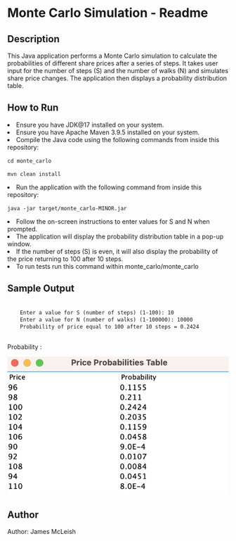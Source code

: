<html>
</head>
    <h1>Monte Carlo Simulation - Readme</h1>
    <h2>Description</h2>
    <p>This Java application performs a Monte Carlo simulation to calculate the probabilities of different share prices after a series of steps. It takes user input for the number of steps (S) and the number of walks (N) and simulates share price changes. The application then displays a probability distribution table.</p>
    <h2>How to Run</h2>
        <li>Ensure you have JDK@17 installed on your system.</li>
        <li>Ensure you have Apache Maven 3.9.5 installed on your system. </li>
        <li>Compile the Java code using the following commands from inside this repository:</li>
        <code><pre>cd monte_carlo</code></pre>
        <pre><code>mvn clean install</code></pre>
        <li>Run the application with the following command from inside this repository:</li>
        <pre><code>java -jar target/monte_carlo-MINOR.jar</code></pre>
        <li>Follow the on-screen instructions to enter values for S and N when prompted.</li>
        <li>The application will display the probability distribution table in a pop-up window.</li>
        <li>If the number of steps (S) is even, it will also display the probability of the price returning to 100 after 10 steps.</li>
        <li>To run tests run this command within monte_carlo/monte_carlo</li>
    <h2>Sample Output</h2>
    <pre><code>
    Enter a value for S (number of steps) (1-100): 10
    Enter a value for N (number of walks) (1-100000): 10000
    Probability of price equal to 100 after 10 steps = 0.2424
    </code></pre>
    <p>Probability :</p>
    <img src="price_probabilities_table.png">
    <h2>Author</h2>
    <p>Author: James McLeish</p>
</html>
